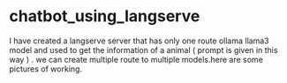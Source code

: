 # chatbot_using_langserve

I have created a langserve server that has only one route ollama llama3 model and used to get the information of a animal ( prompt is given in this way ) . we can create multiple route to multiple models.here are some pictures of working.
